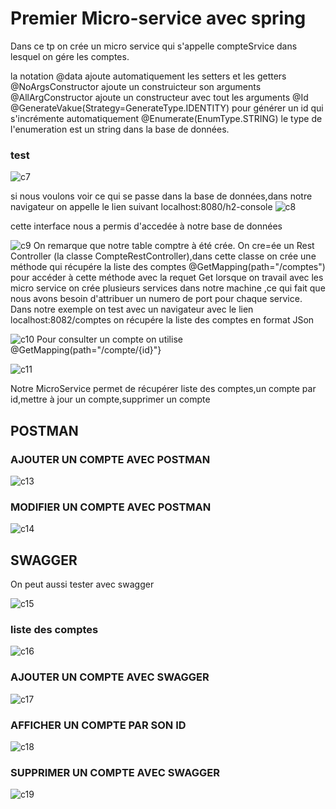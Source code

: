 # Premier Micro-service avec spring
Dans ce tp on crée un micro service qui s'appelle compteSrvice dans lesquel on gére les comptes.

la notation @data ajoute automatiquement les setters et les getters 
@NoArgsConstructor ajoute un construicteur son arguments
@AllArgConstructor ajoute un constructeur avec tout les arguments
@Id @GenerateVakue(Strategy=GenerateType.IDENTITY) pour générer un id qui s'incrémente automatiquement
@Enumerate(EnumType.STRING) le type de l'enumeration est un string dans la base de données.

### test
![c7](https://user-images.githubusercontent.com/82270887/163655312-259ba696-6f81-4746-bf30-e281a404134a.png)

si nous voulons voir ce qui se passe dans la base de données,dans notre navigateur on appelle le lien suivant
localhost:8080/h2-console
![c8](https://user-images.githubusercontent.com/82270887/163655362-a31853ae-8f26-47e3-bec6-e05576b3c67c.png)

cette interface nous a permis d'accedée à notre base de données

![c9](https://user-images.githubusercontent.com/82270887/163655385-857489ca-ce3b-46cc-9c63-3e58d53263b7.png)
On remarque que notre table comptre à été crée.
On cre=ée un Rest Controller (la classe CompteRestController),dans cette classe on crée une méthode qui récupére la liste des comptes
@GetMapping(path="/comptes") pour accéder à cette méthode avec la requet Get
lorsque on travail avec les micro service on crée plusieurs services dans notre machine ,ce qui fait que nous avons besoin d'attribuer
un numero de port pour chaque service.
Dans notre exemple on test avec un navigateur avec le lien localhost:8082/comptes on récupére la liste des comptes en format JSon

![c10](https://user-images.githubusercontent.com/82270887/163655611-a6e1bc63-986b-4e17-88f3-bdaa760b7b5f.png)
Pour consulter un compte on utilise @GetMapping(path="/compte/{id}"}

![c11](https://user-images.githubusercontent.com/82270887/163655712-5f802485-62fa-4624-aff8-5caf8fd33d41.png)

Notre MicroService permet de récupérer liste des comptes,un compte par id,mettre à jour un compte,supprimer un compte

## POSTMAN
### AJOUTER UN COMPTE AVEC POSTMAN

![c13](https://user-images.githubusercontent.com/82270887/163655768-0ab061d7-129c-42d8-9b56-cf520e40ee51.png)

### MODIFIER UN COMPTE AVEC POSTMAN

![c14](https://user-images.githubusercontent.com/82270887/163655803-ec2bb613-a3b1-4259-9e6f-2212ee0f1d6f.png)

## SWAGGER
On peut aussi tester avec swagger 

![c15](https://user-images.githubusercontent.com/82270887/163655836-7144fd0c-e1f9-4537-93db-7832bf852bd0.png)

### liste des comptes

![c16](https://user-images.githubusercontent.com/82270887/163655853-d983ac6c-c107-4a3f-a174-c1af996ff2e3.png)

### AJOUTER UN COMPTE AVEC SWAGGER

![c17](https://user-images.githubusercontent.com/82270887/163655873-a2edc2f3-81f7-438f-a472-63eb7a184483.png)

### AFFICHER UN COMPTE PAR SON ID

![c18](https://user-images.githubusercontent.com/82270887/163655892-d0a26dea-1cb6-4619-9928-e3d07a3d31ae.png)

### SUPPRIMER UN COMPTE AVEC SWAGGER

![c19](https://user-images.githubusercontent.com/82270887/163655898-20cf47c8-45c5-4f80-9029-e1b90a0199d0.png)
